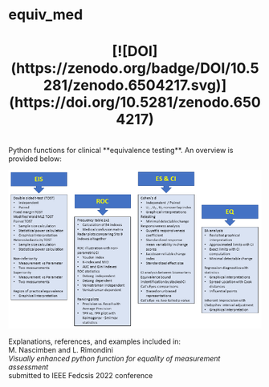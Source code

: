 # equiv_med
<h1 align="center">[![DOI](https://zenodo.org/badge/DOI/10.5281/zenodo.6504217.svg)](https://doi.org/10.5281/zenodo.6504217)</h1><br />
Python functions for clinical **equivalence testing**. An overview is provided below:<br />

![Function_Overview](/schema.png)

Explanations, references, and examples included in:<br />
M. Nascimben and L. Rimondini <br />
*Visually enhanced python function for equality of measurement assessment*<br />
submitted to IEEE Fedcsis 2022 conference<br />
